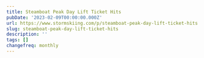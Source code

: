 ```yaml
---
title: Steamboat Peak Day Lift Ticket Hits
pubDate: '2023-02-09T00:00:00.000Z'
url: https://www.stormskiing.com/p/steamboat-peak-day-lift-ticket-hits
slug: steamboat-peak-day-lift-ticket-hits
description: ''
tags: []
changefreq: monthly
---
```


<!-- Add post content below -->
